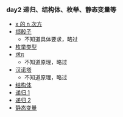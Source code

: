 ### day2 递归、结构体、枚举、静态变量等

- [x 的 n 次方](../../../../cppThings/practice/day2/2-1-x的n次方.cpp)
- [掷骰子]()
  - 不知道具体要求，略过
- [枚举类型](../../../../cppThings/practice/day2/2-3-枚举类型.cpp)
- [求π]()
  - 不知道原理，略过
- [汉诺塔]()
  - 不知道原理，略过
- [结构体](../../../../cppThings/practice/day2/2-6-结构体.cpp)
- [递归 1](../../../../cppThings/practice/day2/2-7-递归.cpp)
- [递归 2]()
- [静态变量](Codes/basic_dev_codes/study_for_cpp/cpp_primary/chapter_6/section_1/6.1.1.cpp)